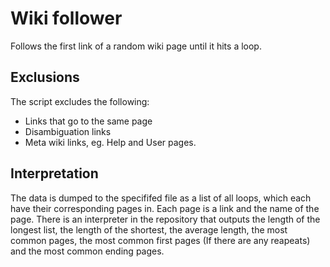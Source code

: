 # Wiki follower
Follows the first link of a random wiki page until it hits a loop.

## Exclusions
The script excludes the following:
- Links that go to the same page
- Disambiguation links
- Meta wiki links, eg. Help and User pages.

## Interpretation
The data is dumped to the specififed file as a list of all loops, which each have their corresponding pages in. Each page is a link and the name of the page.
There is an interpreter in the repository that outputs the length of the longest list, the length of the shortest, the average length, the most common pages, the most common first pages (If there are any reapeats) and the most common ending pages.
